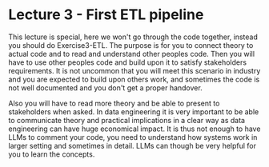 # Lecture 3 - First ETL pipeline

This lecture is special, here we won't go through the code together, instead you should do Exercise3-ETL. The purpose is for you to connect theory to actual code and to read and understand other peoples code. Then you will have to use other peoples code and build upon it to satisfy stakeholders requirements. It is not uncommon that you will meet this scenario in industry and you are expected to build upon others work, and sometimes the code is not well documented and you don't get a proper handover.

Also you will have to read more theory and be able to present to stakeholders when asked. In data engineering it is very important to be able to communicate theory and practical implications in a clear way as data engineering can have huge economical impact. It is thus not enough to have LLMs to comment your code, you need to understand how systems work in larger setting and sometimes in detail. LLMs can though be very helpful for you to learn the concepts.


<!-- TODO: link to exercise3 -->